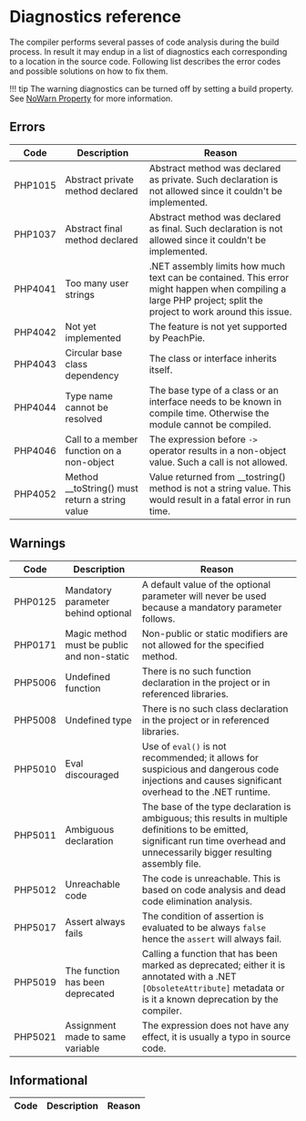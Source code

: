 # Diagnostics reference

The compiler performs several passes of code analysis during the build process. In result it may endup in a list of diagnostics each corresponding to a location in the source code. Following list describes the error codes and possible solutions on how to fix them.

!!! tip
    The warning diagnostics can be turned off by setting a build property. See [NoWarn Property](msbuild#nowarn) for more information.

## Errors

Code | Description | Reason
---- | ----------- | ------
PHP1015 | Abstract private method declared | Abstract method was declared as private. Such declaration is not allowed since it couldn't be implemented.
PHP1037 | Abstract final method declared | Abstract method was declared as final. Such declaration is not allowed since it couldn't be implemented.
PHP4041 | Too many user strings | .NET assembly limits how much text can be contained. This error might happen when compiling a large PHP project; split the project to work around this issue.
PHP4042 | Not yet implemented | The feature is not yet supported by PeachPie.
PHP4043 | Circular base class dependency | The class or interface inherits itself.
PHP4044 | Type name cannot be resolved | The base type of a class or an interface needs to be known in compile time. Otherwise the module cannot be compiled.
PHP4046 | Call to a member function on a non-object | The expression before `->` operator results in a non-object value. Such a call is not allowed.
PHP4052 | Method __toString() must return a string value | Value returned from __tostring() method is not a string value. This would result in a fatal error in run time.

## Warnings

Code | Description | Reason
---- | ----------- | ------
PHP0125 | Mandatory parameter behind optional | A default value of the optional parameter will never be used because a mandatory parameter follows.
PHP0171 | Magic method must be public and non-static | Non-public or static modifiers are not allowed for the specified method.
PHP5006 | Undefined function | There is no such function declaration in the project or in referenced libraries.
PHP5008 | Undefined type | There is no such class declaration in the project or in referenced libraries.
PHP5010 | Eval discouraged | Use of `eval()` is not recommended; it allows for suspicious and dangerous code injections and causes significant overhead to the .NET runtime.
PHP5011 | Ambiguous declaration | The base of the type declaration is ambiguous; this results in multiple definitions to be emitted, significant run time overhead and unnecessarily bigger resulting assembly file.
PHP5012 | Unreachable code | The code is unreachable. This is based on code analysis and dead code elimination analysis.
PHP5017 | Assert always fails | The condition of assertion is evaluated to be always `false` hence the `assert` will always fail.
PHP5019 | The function has been deprecated | Calling a function that has been marked as deprecated; either it is annotated with a .NET `[ObsoleteAttribute]` metadata or is it a known deprecation by the compiler.
PHP5021 | Assignment made to same variable | The expression does not have any effect, it is usually a typo in source code.

## Informational

Code | Description | Reason
---- | ----------- | ------